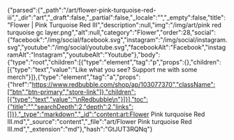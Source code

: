{"parsed":{"_path":"/art/flower-pink-turquoise-red-iii","_dir":"art","_draft":false,"_partial":false,"_locale":"","_empty":false,"title":"Flower | Pink Turquoise Red III","description":null,"img":"/img/art/pink red turquoise gc layer.png","alt":null,"category":"Flower","order":28,"social":{"facebook":"/img/social/facebook.svg","instagram":"/img/social/instagram.svg","youtube":"/img/social/youtube.svg","facebookAlt":"Facebook","instagramAlt":"Instagram","youtubeAlt":"Youtube"},"body":{"type":"root","children":[{"type":"element","tag":"p","props":{},"children":[{"type":"text","value":"Like what you see? Support me with some merch"}]},{"type":"element","tag":"a","props":{"href":"https://www.redbubble.com/shop/ap/103077370","className":["btn","btn-primary","store-link"]},"children":[{"type":"text","value":"\nRedbubble\n"}]}],"toc":{"title":"","searchDepth":2,"depth":2,"links":[]}},"_type":"markdown","_id":"content:art:Flower Pink turquoise Red III.md","_source":"content","_file":"art/Flower Pink turquoise Red III.md","_extension":"md"},"hash":"GtJUT3RQNq"}